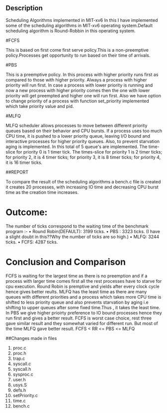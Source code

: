 ﻿## Description
Scheduling Algorithms implemented in MIT-xv6
In this I have implemented some of the scheduling algorithms in MIT-xv6 operating system.Default scheduling algorithm is Round-Robbin in this operating system.

#FCFS

This is based on first come first serve policy.This is a non-preemptive policy.Processes get opportunity to run based on their time of arrivals.

#PBS

This is a preemptive policy. In this process with higher priority runs first as compared to those with higher priority. Always a process with higher priority will run first. In case a process with lower priority is running and now a new process with higher priority comes then the one with lower priority will get preempted and higher one will run first. Also we have option to change priority of a process with function set_priority implemented which take priority value and pid.

#MLFQ

MLFQ scheduler allows processes to move between different priority queues based on their behavior and CPU bursts. If a process uses too much CPU time, it is pushed to a lower priority queue, leaving I/O bound and interactive processes for higher priority queues. Also, to prevent starvation aging is implemented. In this total of 5 queue's are implemented. The time-slice for priority 0 is 1 timer tick. The times-slice for priority 1 is 2 timer ticks; for priority 2, it is 4 timer ticks; for priority 3, it is 8 timer ticks; for priority 4, it is 16 timer ticks.

##REPORT

To compare the result of the scheduling algorithms a bench.c file is created it creates 20 processes, with increasing IO time and decreasing CPU burst time as the creation time increases.

# Outcome:
The number of ticks correspond to the waiting time of the benchmark program :-
    • Round Robin(DEFAULT): 3199 ticks.
    • PBS : 3323 ticks. (I have a slight doubt in this??Why the number of ticks are so high.)
    • MLFQ: 3244 ticks.
    • FCFS: 4287 ticks.
      
# Conclusion and Comparison

FCFS is waiting for the largest time as there is no preemption and if a process with larger time comes first all the rest processes have to starve for cpu execution.
Round Robin is premptive and yields after every clock cycle hence gives better reults.
MLFQ has the least time as there are many queues with different priorities and a process which takes more CPU time is shifted to less priority queue and also prevents starvation by aging i.e shifting to upper queues after some fixed time.Thus , it takes the least time.
In PBS we give higher prioirty preference to IO bound processes hence they run first and gives a better result. 
FCFS is worst case choice, rest three gave similar result and they somewhat varied for different run.
But most of the time MLFQ gave better result.
FCFS < RR <= PBS <= MLFQ 

##Changes made in files
1. proc.c
2. proc.h
3. trap.c
4. syscall.c
5. syscall.h
6. sysproc.c
7. user.h 
8. usys.S
9. defs.h
10. setPriority.c
11. time.c
12. bench.c
